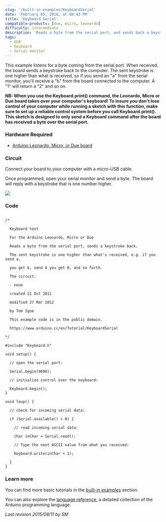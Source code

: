 ```yaml
---
slug: '/built-in-examples/KeyboardSerial'
date: 'February 05, 2018, at 08:43 PM'
title: 'Keyboard Serial'
compatible-products: [due, micro, leonardo]
difficulty: intermediate
description: 'Reads a byte from the serial port, and sends back a keystroke.'
tags: 
  - USB
  - Keyboard
  - Serial monitor
---
```


This example listens for a byte coming from the serial port. When received, the board sends a keystroke back to the computer. The sent keystroke is one higher than what is received, so if you send an "a" from the serial monitor, you'll receive a "b" from the board connected to the computer. A "1" will return a "2" and so on.

**NB:  When you use the Keyboard.print() command, the Leonardo, Micro or Due board takes over your computer's keyboard! To insure you don't lose control of your computer while running a sketch with this function, make sure to set up a reliable control system before you call Keyboard.print(). This sketch is designed to only send a Keyboard command after the board has received a byte over the serial port.**

### Hardware Required

- [Arduino Leonardo, Micro, or Due board](https://store.arduino.cc/collections/boards-modules)

### Circuit

Connect your  board to your computer with a micro-USB cable.

Once programmed, open your serial monitor and send a byte. The board will reply with a keystroke that is one number higher.

![](assets/circuit.png)


### Code

```arduino

/*

  Keyboard test

  For the Arduino Leonardo, Micro or Due

  Reads a byte from the serial port, sends a keystroke back.

  The sent keystroke is one higher than what's received, e.g. if you send a,

  you get b, send A you get B, and so forth.

  The circuit:

  - none

  created 21 Oct 2011

  modified 27 Mar 2012

  by Tom Igoe

  This example code is in the public domain.

  https://www.arduino.cc/en/Tutorial/KeyboardSerial

*/

#include "Keyboard.h"

void setup() {

  // open the serial port:

  Serial.begin(9600);

  // initialize control over the keyboard:

  Keyboard.begin();
}

void loop() {

  // check for incoming serial data:

  if (Serial.available() > 0) {

    // read incoming serial data:

    char inChar = Serial.read();

    // Type the next ASCII value from what you received:

    Keyboard.write(inChar + 1);

  }
}
```

### Learn more

You can find more basic tutorials in the [built-in examples](/built-in-examples) section.

You can also explore the [language reference](https://www.arduino.cc/reference/en/), a detailed collection of the Arduino programming language.

*Last revision 2015/08/11 by SM*